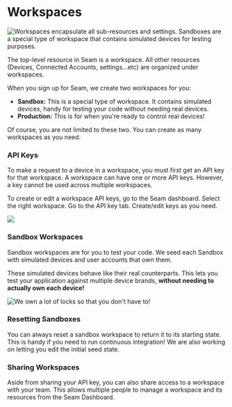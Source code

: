 # Workspaces

![Workspaces encapsulate all sub-resources and settings. Sandboxes are a special type of workspace that contains simulated devices for testing purposes.](../.gitbook/assets/location-group-illustration.png)

The top-level resource in Seam is a workspace. All other resources (Devices, Connected Accounts, settings...etc) are organized under workspaces.

When you sign up for Seam, we create two workspaces for you:

* **Sandbox:** This is a special type of workspace. It contains simulated devices, handy for testing your code without needing real devices.
* **Production:** This is for when you're ready to control real devices!

Of course, you are not limited to these two. You can create as many workspaces as you need.

### API Keys

To make a request to a device in a workspace, you must first get an API key for that workspace. A workspace can have one or more API keys. However, a key cannot be used across multiple workspaces.

To create or edit a workspace API keys, go to the Seam dashboard. Select the right workspace. Go to the API key tab. Create/edit keys as you need.

![](<../.gitbook/assets/image (9).png>)

### Sandbox Workspaces

Sandbox workspaces are for you to test your code. We seed each Sandbox with simulated devices and user accounts that own them.

These simulated devices behave like their real counterparts. This lets you test your application against multiple device brands, **without needing to actually own each device!**

![We own a lot of locks so that you don't have to!](<../.gitbook/assets/mess-2 (1) (1) (1) (1) (1).jpg>)

### Resetting Sandboxes

You can always reset a sandbox workspace to return it to its starting state. This is handy if you need to run continuous integration! We are also working on letting you edit the initial seed state.

### Sharing Workspaces

Aside from sharing your API key, you can also share access to a workspace with your team. This allows multiple people to manage a workspace and its resources from the Seam Dashboard.
